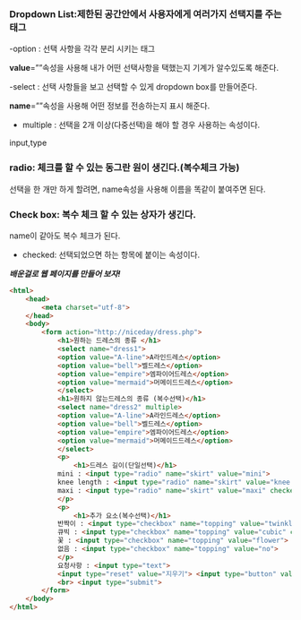 


### Dropdown List:제한된 공간안에서 사용자에게 여러가지 선택지를 주는 태그

-option : 선택 사항을 각각 분리 시키는 태그

**value**=””속성을 사용해 내가 어떤 선택사항을 택했는지 기계가 알수있도록 해준다.

-select : 선택 사항들을 보고 선택할 수 있게 dropdown box를 만들어준다.

**name**=””속성을 사용해 어떤 정보를 전송하는지 표시 해준다.

- multiple : 선택을 2개 이상(다중선택)을 해야 할 경우 사용하는 속성이다.


input,type
### radio: 체크를 할 수 있는 동그란 원이 생긴다.(복수체크 가능)

선택을 한 개만 하게 할려면, name속성을 사용해 이름을 똑같이 붙여주면 된다.

### Check box: 복수 체크 할 수 있는 상자가 생긴다.

name이 같아도 복수 체크가 된다.

- checked: 선택되었으면 하는 항목에 붙이는 속성이다.



***배운걸로 웹 페이지를 만들어 보자!***

```html
<html>
    <head>
        <meta charset="utf-8">
    </head>
    <body>
        <form action="http://niceday/dress.php">
            <h1>원하는 드레스의 종류 </h1>
            <select name="dress1">
            <option value="A-line">A라인드레스</option>
            <option value="bell">벨드레스</option>
            <option value="empire">엠파이어드레스</option>
            <option value="mermaid">머메이드드레스</option>
            </select>
            <h1>원하지 않는드레스의 종류 (복수선택)</h1>
            <select name="dress2" multiple>
            <option value="A-line">A라인드레스</option>
            <option value="bell">벨드레스</option>
            <option value="empire">엠파이어드레스</option>
            <option value="mermaid">머메이드드레스</option>
            </select>
            <p>
                <h1>드레스 길이(단일선택)</h1>
            mini : <input type="radio" name="skirt" value="mini">
            knee length : <input type="radio" name="skirt" value="knee length">
            maxi : <input type="radio" name="skirt" value="maxi" checked>
            </p>
            <p>
                <h1>추가 요소(복수선택)</h1>
            반짝이 : <input type="checkbox" name="topping" value="twinkle">
            큐빅 : <input type="checkbox" name="topping" value="cubic" checked>
            꽃 : <input type="checkbox" name="topping" value="flower">
            없음 : <input type="checkbox" name="topping" value="no">
            </p>
            요청사항 : <input type="text">
            <input type="reset" value="지우기"> <input type="button" value="필수 항목 x"> <br>
            <br> <input type="submit">
        </form>
    </body>
</html>
```
